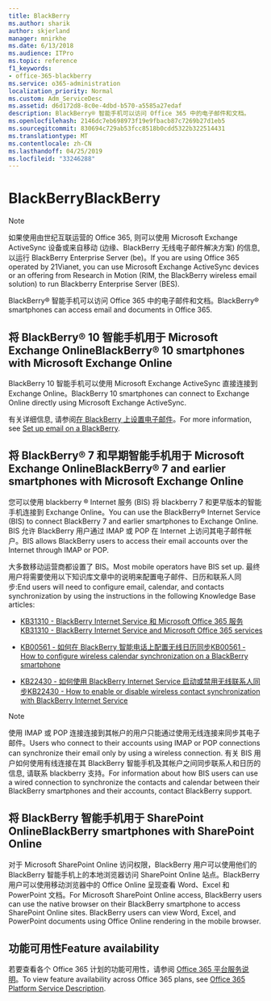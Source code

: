 ```yaml
---
title: BlackBerry
ms.author: sharik
author: skjerland
manager: mnirkhe
ms.date: 6/13/2018
ms.audience: ITPro
ms.topic: reference
f1_keywords:
- office-365-blackberry
ms.service: o365-administration
localization_priority: Normal
ms.custom: Adm_ServiceDesc
ms.assetid: d6d172d8-8c0e-4dbd-b570-a5585a27edaf
description: BlackBerry® 智能手机可以访问 Office 365 中的电子邮件和文档。
ms.openlocfilehash: 2146dc7eb698973f19e9fbacb87c7269b27d1eb5
ms.sourcegitcommit: 830694c729ab53fcc8518b0cdd5322b322514431
ms.translationtype: MT
ms.contentlocale: zh-CN
ms.lasthandoff: 04/25/2019
ms.locfileid: "33246288"
---
```

# <a name="blackberry"></a><span data-ttu-id="a3f47-103">BlackBerry</span><span class="sxs-lookup"><span data-stu-id="a3f47-103">BlackBerry</span></span>

> [!NOTE]
> <span data-ttu-id="a3f47-104">如果使用由世纪互联运营的 Office 365, 则可以使用 Microsoft Exchange ActiveSync 设备或来自移动 (边缘、BlackBerry 无线电子邮件解决方案) 的信息, 以运行 BlackBerry Enterprise Server (be)。</span><span class="sxs-lookup"><span data-stu-id="a3f47-104">If you are using Office 365 operated by 21Vianet, you can use Microsoft Exchange ActiveSync devices or an offering from Research in Motion (RIM, the BlackBerry wireless email solution) to run Blackberry Enterprise Server (BES).</span></span> 
  
<span data-ttu-id="a3f47-105">BlackBerry® 智能手机可以访问 Office 365 中的电子邮件和文档。</span><span class="sxs-lookup"><span data-stu-id="a3f47-105">BlackBerry® smartphones can access email and documents in Office 365.</span></span>
  
## <a name="blackberry-10-smartphones-with-microsoft-exchange-online"></a><span data-ttu-id="a3f47-106">将 BlackBerry® 10 智能手机用于 Microsoft Exchange Online</span><span class="sxs-lookup"><span data-stu-id="a3f47-106">BlackBerry® 10 smartphones with Microsoft Exchange Online</span></span>

<span data-ttu-id="a3f47-107">BlackBerry 10 智能手机可以使用 Microsoft Exchange ActiveSync 直接连接到 Exchange Online。</span><span class="sxs-lookup"><span data-stu-id="a3f47-107">BlackBerry 10 smartphones can connect to Exchange Online directly using Microsoft Exchange ActiveSync.</span></span>
  
<span data-ttu-id="a3f47-108">有关详细信息, 请参阅[在 BlackBerry 上设置电子邮件](https://go.microsoft.com/fwlink/?linkid=863394)。</span><span class="sxs-lookup"><span data-stu-id="a3f47-108">For more information, see [Set up email on a BlackBerry](https://go.microsoft.com/fwlink/?linkid=863394).</span></span>
  
## <a name="blackberry-7-and-earlier-smartphones-with-microsoft-exchange-online"></a><span data-ttu-id="a3f47-109">将 BlackBerry® 7 和早期智能手机用于 Microsoft Exchange Online</span><span class="sxs-lookup"><span data-stu-id="a3f47-109">BlackBerry® 7 and earlier smartphones with Microsoft Exchange Online</span></span>

<span data-ttu-id="a3f47-110">您可以使用 blackberry ® Internet 服务 (BIS) 将 blackberry 7 和更早版本的智能手机连接到 Exchange Online。</span><span class="sxs-lookup"><span data-stu-id="a3f47-110">You can use the BlackBerry® Internet Service (BIS) to connect BlackBerry 7 and earlier smartphones to Exchange Online.</span></span> <span data-ttu-id="a3f47-111">BIS 允许 BlackBerry 用户通过 IMAP 或 POP 在 Internet 上访问其电子邮件帐户。</span><span class="sxs-lookup"><span data-stu-id="a3f47-111">BIS allows BlackBerry users to access their email accounts over the Internet through IMAP or POP.</span></span>
  
<span data-ttu-id="a3f47-112">大多数移动运营商都设置了 BIS。</span><span class="sxs-lookup"><span data-stu-id="a3f47-112">Most mobile operators have BIS set up.</span></span> <span data-ttu-id="a3f47-113">最终用户将需要使用以下知识库文章中的说明来配置电子邮件、日历和联系人同步:</span><span class="sxs-lookup"><span data-stu-id="a3f47-113">End users will need to configure email, calendar, and contacts synchronization by using the instructions in the following Knowledge Base articles:</span></span>
  
- [<span data-ttu-id="a3f47-114">KB31310 - BlackBerry Internet Service 和 Microsoft Office 365 服务</span><span class="sxs-lookup"><span data-stu-id="a3f47-114">KB31310 - BlackBerry Internet Service and Microsoft Office 365 services</span></span>](http://go.microsoft.com/fwlink/?LinkID=826158&amp;clcid=0x409)
    
- [<span data-ttu-id="a3f47-115">KB00561 - 如何在 BlackBerry 智能电话上配置无线日历同步</span><span class="sxs-lookup"><span data-stu-id="a3f47-115">KB00561 - How to configure wireless calendar synchronization on a BlackBerry smartphone</span></span>](http://go.microsoft.com/fwlink/?LinkID=826160&amp;clcid=0x409)
    
- [<span data-ttu-id="a3f47-116">KB22430 - 如何使用 BlackBerry Internet Service 启动或禁用无线联系人同步</span><span class="sxs-lookup"><span data-stu-id="a3f47-116">KB22430 - How to enable or disable wireless contact synchronization with BlackBerry Internet Service</span></span>](http://go.microsoft.com/fwlink/?LinkID=826161&amp;clcid=0x409)
    
> [!NOTE]
> <span data-ttu-id="a3f47-117">使用 IMAP 或 POP 连接连接到其帐户的用户只能通过使用无线连接来同步其电子邮件。</span><span class="sxs-lookup"><span data-stu-id="a3f47-117">Users who connect to their accounts using IMAP or POP connections can synchronize their email only by using a wireless connection.</span></span> <span data-ttu-id="a3f47-118">有关 BIS 用户如何使用有线连接在其 BlackBerry 智能手机及其帐户之间同步联系人和日历的信息, 请联系 blackberry 支持。</span><span class="sxs-lookup"><span data-stu-id="a3f47-118">For information about how BIS users can use a wired connection to synchronize the contacts and calendar between their BlackBerry smartphones and their accounts, contact BlackBerry support.</span></span> 
  
## <a name="blackberry-smartphones-with-sharepoint-online"></a><span data-ttu-id="a3f47-119">将 BlackBerry 智能手机用于 SharePoint Online</span><span class="sxs-lookup"><span data-stu-id="a3f47-119">BlackBerry smartphones with SharePoint Online</span></span>

<span data-ttu-id="a3f47-p104">对于 Microsoft SharePoint Online 访问权限，BlackBerry 用户可以使用他们的 BlackBerry 智能手机上的本地浏览器访问 SharePoint Online 站点。BlackBerry 用户可以使用移动浏览器中的 Office Online 呈现查看 Word、Excel 和 PowerPoint 文档。</span><span class="sxs-lookup"><span data-stu-id="a3f47-p104">For Microsoft SharePoint Online access, BlackBerry users can use the native browser on their BlackBerry smartphone to access SharePoint Online sites. BlackBerry users can view Word, Excel, and PowerPoint documents using Office Online rendering in the mobile browser.</span></span>
  
## <a name="feature-availability"></a><span data-ttu-id="a3f47-122">功能可用性</span><span class="sxs-lookup"><span data-stu-id="a3f47-122">Feature availability</span></span>

<span data-ttu-id="a3f47-123">若要查看各个 Office 365 计划的功能可用性，请参阅 [Office 365 平台服务说明](https://technet.microsoft.com/en-us/library/office-365-platform-service-description.aspx)。</span><span class="sxs-lookup"><span data-stu-id="a3f47-123">To view feature availability across Office 365 plans, see [Office 365 Platform Service Description](https://technet.microsoft.com/en-us/library/office-365-platform-service-description.aspx).</span></span>
  

